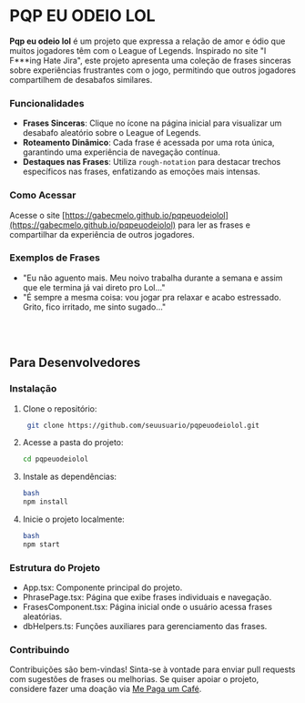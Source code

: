 # PQP EU ODEIO LOL

**Pqp eu odeio lol** é um projeto que expressa a relação de amor e ódio que muitos jogadores têm com o League of Legends. Inspirado no site "I F\*\*\*ing Hate Jira", este projeto apresenta uma coleção de frases sinceras sobre experiências frustrantes com o jogo, permitindo que outros jogadores compartilhem de desabafos similares.

### Funcionalidades

- **Frases Sinceras**: Clique no ícone na página inicial para visualizar um desabafo aleatório sobre o League of Legends.
- **Roteamento Dinâmico**: Cada frase é acessada por uma rota única, garantindo uma experiência de navegação contínua.
- **Destaques nas Frases**: Utiliza `rough-notation` para destacar trechos específicos nas frases, enfatizando as emoções mais intensas.

### Como Acessar

Acesse o site [https://gabecmelo.github.io/pqpeuodeiolol](https://gabecmelo.github.io/pqpeuodeiolol) para ler as frases e compartilhar da experiência de outros jogadores.

### Exemplos de Frases

- "Eu não aguento mais. Meu noivo trabalha durante a semana e assim que ele termina já vai direto pro Lol..."
- "É sempre a mesma coisa: vou jogar pra relaxar e acabo estressado. Grito, fico irritado, me sinto sugado..."

<br>
<br>

## Para Desenvolvedores

### Instalação

1. Clone o repositório:
   ```bash
    git clone https://github.com/seuusuario/pqpeuodeiolol.git
   ```

2. Acesse a pasta do projeto:

   ```bash
   cd pqpeuodeiolol
   ```

3. Instale as dependências:
   ```bash
   bash
   npm install
   ```

4. Inicie o projeto localmente:
   ```bash
   bash
   npm start
   ```
### Estrutura do Projeto
- App.tsx: Componente principal do projeto.
- PhrasePage.tsx: Página que exibe frases individuais e navegação.
- FrasesComponent.tsx: Página inicial onde o usuário acessa frases aleatórias.
- dbHelpers.ts: Funções auxiliares para gerenciamento das frases.

### Contribuindo

Contribuições são bem-vindas! Sinta-se à vontade para enviar pull requests com sugestões de frases ou melhorias. Se quiser apoiar o projeto, considere fazer uma doação via [Me Paga um Café](https://mepagaumcafe.com.br/gabecmelo/).
